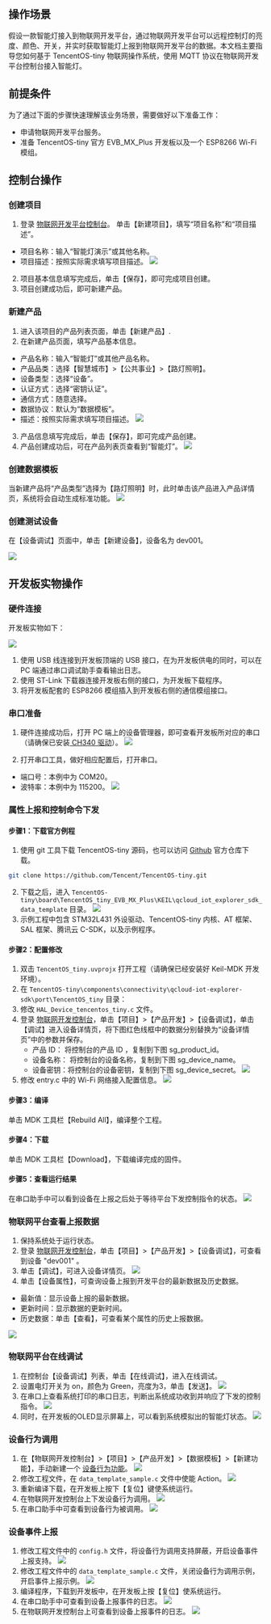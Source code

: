## 操作场景

假设一款智能灯接入到物联网开发平台，通过物联网开发平台可以远程控制灯的亮度、颜色、开关，并实时获取智能灯上报到物联网开发平台的数据。本文档主要指导您如何基于 TencentOS-tiny 物联网操作系统，使用 MQTT 协议在物联网开发平台控制台接入智能灯。

## 前提条件

为了通过下面的步骤快速理解该业务场景，需要做好以下准备工作：
- 申请物联网开发平台服务。
- 准备 TencentOS-tiny 官方 EVB_MX_Plus 开发板以及一个 ESP8266 Wi-Fi 模组。

## 控制台操作

### 创建项目

1. 登录 [物联网开发平台控制台](https://cloud.tencent.com/login?s_url=https%3A%2F%2Fconsole.cloud.tencent.com%2Fiotexplorer)。 单击【新建项目】，填写“项目名称”和“项目描述”。
 - 项目名称：输入“智能灯演示”或其他名称。
 - 项目描述：按照实际需求填写项目描述。
![](https://main.qcloudimg.com/raw/a696eca1c331421602e5d099c985d252.jpg)
2. 项目基本信息填写完成后，单击【保存】，即可完成项目创建。
3. 项目创建成功后，即可新建产品。

### 新建产品

1. 进入该项目的产品列表页面，单击【新建产品】.
2. 在新建产品页面，填写产品基本信息。
  - 产品名称：输入“智能灯”或其他产品名称。
  - 产品品类：选择【智慧城市】>【公共事业】>【路灯照明】。
  - 设备类型：选择“设备”。
  - 认证方式：选择“密钥认证”。
  - 通信方式：随意选择。
  - 数据协议：默认为“数据模板”。
  - 描述：按照实际需求填写项目描述。
![](https://main.qcloudimg.com/raw/5632337cf6b43546f83d4cf9a92a18dd.png)
3. 产品信息填写完成后，单击【保存】，即可完成产品创建。
4. 产品创建成功后，可在产品列表页查看到“智能灯”。
![](https://main.qcloudimg.com/raw/cea75c03773aed81f9061da302e9fb3d.png)

### 创建数据模板

当新建产品将“产品类型”选择为【路灯照明】时，此时单击该产品进入产品详情页，系统将会自动生成标准功能。
![](https://main.qcloudimg.com/raw/f78bde95fd38ce6b7e27c65a81742dea.png)

### 创建测试设备

在【设备调试】页面中，单击【新建设备】，设备名为 dev001。

![](https://main.qcloudimg.com/raw/4f7f39df544ce19cf38126ddd79a49b3.png)

## 开发板实物操作

### 硬件连接

开发板实物如下：

![](https://main.qcloudimg.com/raw/4f47e4d3ba910e4528c9738c0ed65010.png)

1. 使用 USB 线连接到开发板顶端的 USB 接口，在为开发板供电的同时，可以在 PC 端通过串口调试助手查看输出日志。
2. 使用 ST-Link 下载器连接开发板右侧的接口，为开发板下载程序。
3. 将开发板配套的 ESP8266 模组插入到开发板右侧的通信模组接口。

### 串口准备
1. 硬件连接成功后，打开 PC 端上的设备管理器，即可查看开发板所对应的串口（请确保已安装[ CH340 驱动](https://sparks.gogo.co.nz/ch340.html)）。
![](https://main.qcloudimg.com/raw/5c44a520e8d0bc22d0e9849d8bcf3868.png)

2. 打开串口工具，做好相应配置后，打开串口。
  - 端口号：本例中为 COM20。
  - 波特率：本例中为 115200。
![](https://main.qcloudimg.com/raw/7c81c38f438aaef596d8afbab537c3f6.png)

### 属性上报和控制命令下发

#### 步骤1：下载官方例程

1. 使用 git 工具下载 TencentOS-tiny 源码，也可以访问 [Github](https://github.com/Tencent/TencentOS-tiny) 官方仓库下载。
```bash
git clone https://github.com/Tencent/TencentOS-tiny.git
```
2. 下载之后，进入 `TencentOS-tiny\board\TencentOS_tiny_EVB_MX_Plus\KEIL\qcloud_iot_explorer_sdk_data_template` 目录。
![](https://main.qcloudimg.com/raw/5233e111b7caa55d9f1b87ad63de5089.png)
3. 示例工程中包含 STM32L431 外设驱动、TencentOS-tiny 内核、AT 框架、SAL 框架、腾讯云 C-SDK，以及示例程序。

#### 步骤2：配置修改

1. 双击 `TencentOS_tiny.uvprojx` 打开工程（请确保已经安装好 Keil-MDK 开发环境）。
2. 在 `TencentOS-tiny\components\connectivity\qcloud-iot-explorer-sdk\port\TencentOS_tiny` 目录：
 1. 修改 `HAL_Device_tencentos_tiny.c` 文件。
 2. 登录 [物联网开发控制台](https://cloud.tencent.com/login?s_url=https%3A%2F%2Fconsole.cloud.tencent.com%2Fiotexplorer)，单击【项目】>【产品开发】>【设备调试】，单击【调试】进入设备详情页，将下图红色线框中的数据分别替换为“设备详情页”中的参数并保存。
    -  产品 ID： 将控制台的产品 ID ，复制到下图 sg_product_id。
    -  设备名称： 将控制台的设备名称，复制到下图 sg_device_name。
    -  设备密钥：将控制台的设备密钥，复制到下图 sg_device_secret。
  ![](https://main.qcloudimg.com/raw/cadab6199c68fc70debc7e02a6580731.png)
 3. 修改 entry.c 中的 Wi-Fi 网络接入配置信息。
![](https://main.qcloudimg.com/raw/d1dc0309a19ff454112f64fbc3111da2.png)

#### 步骤3：编译

单击 MDK 工具栏【Rebuild All】，编译整个工程。

#### 步骤4：下载

单击 MDK 工具栏【Download】，下载编译完成的固件。

#### 步骤5：查看运行结果

在串口助手中可以看到设备在上报之后处于等待平台下发控制指令的状态。
![](https://main.qcloudimg.com/raw/1a5c4c6cc1e3c7e913a92a3e9949dafb.png)

### 物联网平台查看上报数据

1. 保持系统处于运行状态。
2.  登录 [物联网开发控制台](https://cloud.tencent.com/login?s_url=https%3A%2F%2Fconsole.cloud.tencent.com%2Fiotexplorer)，单击【项目】>【产品开发】>【设备调试】，可查看到设备 "dev001" 。
3. 单击【调试】，可进入设备详情页。
![](https://main.qcloudimg.com/raw/b873b65c618480ede6485073090bc1f2.png)
4. 单击【设备属性】，可查询设备上报到开发平台的最新数据及历史数据。
  - 最新值：显示设备上报的最新数据。
  - 更新时间：显示数据的更新时间。
  - 历史数据：单击【查看】，可查看某个属性的历史上报数据。

![](https://main.qcloudimg.com/raw/c08da8cf2b2748d93368059740cbe6fa.png)

### 物联网平台在线调试

1. 在控制台【设备调试】列表，单击【在线调试】，进入在线调试。
2. 设置电灯开关为 on，颜色为 Green，亮度为3，单击【发送】。
![](https://main.qcloudimg.com/raw/0251c905751df941afde8063c07006dd.png)
3. 在串口上查看系统打印的串口日志，判断出系统成功收到并响应了下发的控制指令。
![](https://main.qcloudimg.com/raw/2f490b4a236c230c3aaed973c59ccc75.png)
4. 同时，在开发板的OLED显示屏幕上，可以看到系统模拟出的智能灯状态。
![](https://main.qcloudimg.com/raw/7f2d51718313d34a050e1ba2a9992d18.png)

### 设备行为调用

1. 在【物联网开发控制台】>【项目】>【产品开发】>【数据模板】>【新建功能】，手动新建一个 [设备行为功能](https://cloud.tencent.com/document/product/1081/47958)。
![](https://main.qcloudimg.com/raw/7736a6f45b43acf218fd5e49cbb44f27.jpg)
2. 修改工程文件，在 `data_template_sample.c` 文件中使能 Action。
![](https://main.qcloudimg.com/raw/8f605b70838ae7c12133617977d95c0b.png)
3. 重新编译下载，在开发板上按下【复位】键使系统运行。
4. 在物联网开发控制台上下发设备行为调用。
![](https://main.qcloudimg.com/raw/4320c5a421a5c8d54ac7ee9120e5912c.png)
5. 在串口助手中可查看到设备行为被调用。
![](https://main.qcloudimg.com/raw/5b185b7aa8cf7243956a53e536a668b6.png)

### 设备事件上报

1. 修改工程文件中的 `config.h` 文件，将设备行为调用支持屏蔽，开启设备事件上报支持。
![](https://main.qcloudimg.com/raw/602e0f0d6d6049f74b30c9b46dd7aa46.png)
2. 修改工程文件中的 `data_template_sample.c` 文件，关闭设备行为调用示例，开启事件上报示例。
![](https://main.qcloudimg.com/raw/9dfd57b19dd6ce96b4e24704905b48a4.png)
3. 编译程序，下载到开发板中，在开发板上按【复位】使系统运行。
4. 在串口助手中可查看到设备上报事件的日志。
![](https://main.qcloudimg.com/raw/9b50a4d07439b0162d790672850aed8d.png)
5. 在物联网开发控制台上可查看到设备上报事件的日志。
![](https://main.qcloudimg.com/raw/86b8032eccfd6a1901f70ad828ec3cdb.png)

  

